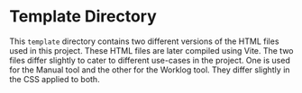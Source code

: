 # Template Directory

This `template` directory contains two different versions of the HTML files used in this project. These HTML files are
later compiled using Vite. The two files differ slightly to cater to different use-cases in the project. One is used for
the Manual tool and the other for the Worklog tool. They differ slightly in the CSS applied to both.
